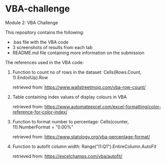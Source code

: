# VBA-challenge
Module 2: VBA Challenge

This repository contains the following:

- .bas file with the VBA code
- 3 screenshots of results from each tab
- README.md file containing more information on the submission

The references used in the VBA code:

1) Function to count no of rows in the dataset: Cells(Rows.Count, 1).End(xlUp).Row

   retrieved from: https://www.wallstreetmojo.com/vba-row-count/


3) Table containing index values of display colours in VBA

   retrieved from: https://www.automateexcel.com/excel-formatting/color-reference-for-color-index/


5) Function to format number to percentage: Cells(counter, 11).NumberFormat = "0.00%"

    retrieved from: https://www.statology.org/vba-percentage-format/


7) Function to autofit column width: Range("I1:Q1").EntireColumn.AutoFit

   retrieved from: https://excelchamps.com/vba/autofit/

